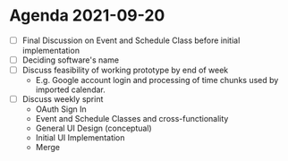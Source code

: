 # Agenda 2021-09-20
- [ ] Final Discussion on Event and Schedule Class before initial implementation
- [ ] Deciding software's name
- [ ] Discuss feasibility of working prototype by end of week
    - E.g. Google account login and processing of time chunks used by imported calendar.
- [ ] Discuss weekly sprint
    - OAuth Sign In
    - Event and Schedule Classes and cross-functionality
    - General UI Design (conceptual)
    - Initial UI Implementation
    - Merge